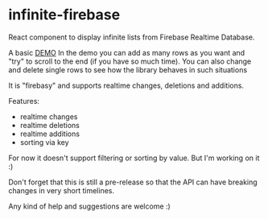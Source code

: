 # infinite-firebase


React component to display infinite lists from Firebase Realtime Database.

A basic [DEMO](https://tarikhuber.github.io/infinite-firebase/)
In the demo you can add as many rows as you want and "try" to scroll to the end (if you have so much time). You can also change and delete single rows to see how the library behaves in such situations

It is "firebasy" and supports realtime changes, deletions and additions. 

Features:
* realtime changes
* realtime deletions
* realtime additions
* sorting via key

For now it doesn't support filtering or sorting by value. But I'm working on it :)

Don't forget that this is still a pre-release so that the API can have breaking changes in very short timelines.

Any kind of help and suggestions are welcome :)



